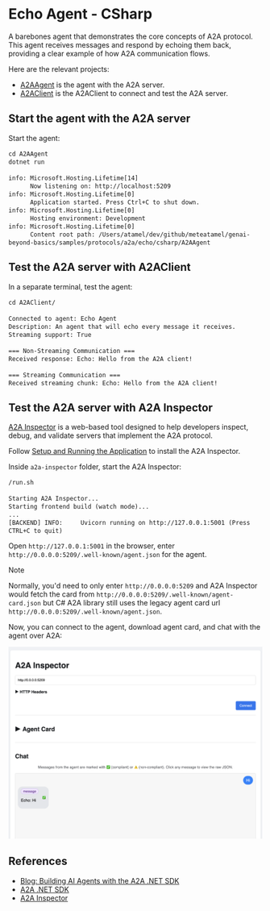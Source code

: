 # Echo Agent - CSharp

A barebones agent that demonstrates the core concepts of A2A protocol. This agent receives messages and respond by
echoing them back, providing a clear example of how A2A communication flows.

Here are the relevant projects:

* [A2AAgent](./A2AAgent/) is the agent with the A2A server.
* [A2AClient](./A2AClient/) is the A2AClient to connect and test the A2A server.


## Start the agent with the A2A server

Start the agent:

```shell
cd A2AAgent
dotnet run

info: Microsoft.Hosting.Lifetime[14]
      Now listening on: http://localhost:5209
info: Microsoft.Hosting.Lifetime[0]
      Application started. Press Ctrl+C to shut down.
info: Microsoft.Hosting.Lifetime[0]
      Hosting environment: Development
info: Microsoft.Hosting.Lifetime[0]
      Content root path: /Users/atamel/dev/github/meteatamel/genai-beyond-basics/samples/protocols/a2a/echo/csharp/A2AAgent
```

## Test the A2A server with A2AClient

In a separate terminal, test the agent:

```shell
cd A2AClient/

Connected to agent: Echo Agent
Description: An agent that will echo every message it receives.
Streaming support: True

=== Non-Streaming Communication ===
Received response: Echo: Hello from the A2A client!

=== Streaming Communication ===
Received streaming chunk: Echo: Hello from the A2A client!
```

## Test the A2A server with A2A Inspector

[A2A Inspector](https://github.com/a2aproject/a2a-inspector) is a web-based tool designed to help developers inspect,
debug, and validate servers that implement the A2A protocol.

Follow [Setup and Running the Application](https://github.com/a2aproject/a2a-inspector?tab=readme-ov-file#setup-and-running-the-application) to install the A2A Inspector.

Inside `a2a-inspector` folder, start the A2A Inspector:

```shell
/run.sh

Starting A2A Inspector...
Starting frontend build (watch mode)...
...
[BACKEND] INFO:     Uvicorn running on http://127.0.0.1:5001 (Press CTRL+C to quit)
```

Open `http://127.0.0.1:5001` in the browser, enter `http://0.0.0.0:5209/.well-known/agent.json` for the agent.

> [!NOTE]
> Normally, you'd need to only enter `http://0.0.0.0:5209` and A2A Inspector would fetch the card from
> `http://0.0.0.0:5209/.well-known/agent-card.json` but C# A2A library still uses the legacy agent card url
> `http://0.0.0.0:5209/.well-known/agent.json`.

Now, you can connect to the agent, download agent card, and chat with the agent over A2A:

![A2A Inspector](../images/a2a-inspector.png)

## References

* [Blog: Building AI Agents with the A2A .NET SDK](https://devblogs.microsoft.com/foundry/building-ai-agents-a2a-dotnet-sdk/)
* [A2A .NET SDK](https://github.com/a2aproject/a2a-dotnet)
* [A2A Inspector](https://github.com/a2aproject/a2a-inspector)